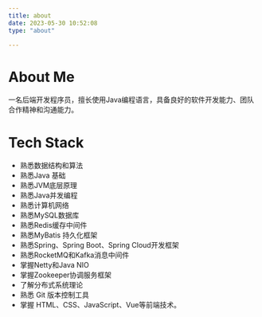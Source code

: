 ```yaml
---
title: about
date: 2023-05-30 10:52:08
type: "about"

---
```




# About Me

一名后端开发程序员，擅长使用Java编程语言，具备良好的软件开发能力、团队合作精神和沟通能力。

# Tech Stack

-  熟悉数据结构和算法
- 熟悉Java 基础
- 熟悉JVM底层原理
- 熟悉Java并发编程
- 熟悉计算机网络
- 熟悉MySQL数据库
- 熟悉Redis缓存中间件
- 熟悉MyBatis 持久化框架
- 熟悉Spring、Spring Boot、Spring Cloud开发框架
- 熟悉RocketMQ和Kafka消息中间件
- 掌握Netty和Java NIO
- 掌握Zookeeper协调服务框架
- 了解分布式系统理论
- 熟悉 Git 版本控制工具
- 掌握 HTML、CSS、JavaScript、Vue等前端技术。
